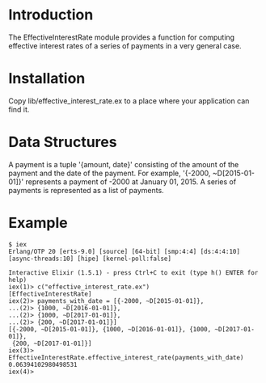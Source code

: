 # Introduction

The EffectiveInterestRate module provides a function for computing
effective interest rates of a series of payments in a very general
case.

# Installation

Copy lib/effective_interest_rate.ex to a place where your application
can find it.

# Data Structures

A payment is a tuple '{amount, date}' consisting of the amount of the
payment and the date of the payment. For example,
'{-2000, ~D[2015-01-01]}' represents a payment of -2000 at January 01,
2015. A series of payments is represented as a list of payments.

# Example


```
$ iex
Erlang/OTP 20 [erts-9.0] [source] [64-bit] [smp:4:4] [ds:4:4:10] [async-threads:10] [hipe] [kernel-poll:false]

Interactive Elixir (1.5.1) - press Ctrl+C to exit (type h() ENTER for help)
iex(1)> c("effective_interest_rate.ex")
[EffectiveInterestRate]
iex(2)> payments_with_date = [{-2000, ~D[2015-01-01]},
...(2)> {1000, ~D[2016-01-01]},
...(2)> {1000, ~D[2017-01-01]},
...(2)> {200, ~D[2017-01-01]}]
[{-2000, ~D[2015-01-01]}, {1000, ~D[2016-01-01]}, {1000, ~D[2017-01-01]},
 {200, ~D[2017-01-01]}]
iex(3)> EffectiveInterestRate.effective_interest_rate(payments_with_date)
0.06394102980498531
iex(4)>
```
